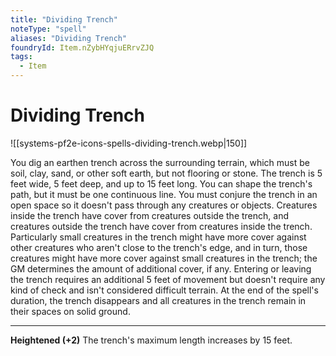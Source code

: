 ```yaml
---
title: "Dividing Trench"
noteType: "spell"
aliases: "Dividing Trench"
foundryId: Item.nZybHYqjuERrvZJQ
tags:
  - Item
---
```


# Dividing Trench
![[systems-pf2e-icons-spells-dividing-trench.webp|150]]

You dig an earthen trench across the surrounding terrain, which must be soil, clay, sand, or other soft earth, but not flooring or stone. The trench is 5 feet wide, 5 feet deep, and up to 15 feet long. You can shape the trench's path, but it must be one continuous line. You must conjure the trench in an open space so it doesn't pass through any creatures or objects. Creatures inside the trench have cover from creatures outside the trench, and creatures outside the trench have cover from creatures inside the trench. Particularly small creatures in the trench might have more cover against other creatures who aren't close to the trench's edge, and in turn, those creatures might have more cover against small creatures in the trench; the GM determines the amount of additional cover, if any. Entering or leaving the trench requires an additional 5 feet of movement but doesn't require any kind of check and isn't considered difficult terrain. At the end of the spell's duration, the trench disappears and all creatures in the trench remain in their spaces on solid ground.

* * *

**Heightened (+2)** The trench's maximum length increases by 15 feet.
